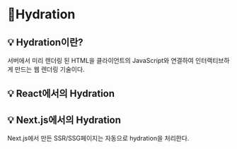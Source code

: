# 📜Hydration

## 💡 Hydration이란?
서버에서 미리 렌더링 된 HTML을 클라이언트의 JavaScript와 연결하여 인터랙티브하게 만드는 웹 렌더링 기술이다.

## 💡 React에서의 Hydration

## 💡 Next.js에서의 Hydration
Next.js에서 만든 SSR/SSG페이지는 자동으로 hydration을 처리한다.
